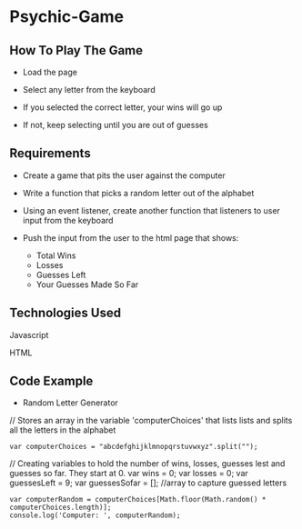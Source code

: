 # Psychic-Game

## How To Play The Game

- Load the page

- Select any letter from the keyboard

- If you selected the correct letter, your wins will go up 

- If not, keep selecting until you are out of guesses

## Requirements

- Create a game that pits the user against the computer 

- Write a function that picks a random letter out of the alphabet

- Using an event listener, create another function that listeners to user input from the keyboard

- Push the input from the user to the html page that shows:
	- Total Wins
	- Losses
	- Guesses Left
	- Your Guesses Made So Far

## Technologies Used

Javascript

HTML


## Code Example

- Random Letter Generator

// Stores an array in the variable 'computerChoices' that lists lists and splits all the letters in the alphabet
 
	var computerChoices = "abcdefghijklmnopqrstuvwxyz".split(""); 

//  Creating variables to hold the number of wins, losses, guesses lest and guesses so far. They start at 0.
	var wins = 0;
	var losses = 0;
	var guessesLeft = 9;
	var guessesSofar = []; //array to capture guessed letters

	var computerRandom = computerChoices[Math.floor(Math.random() * computerChoices.length)];
    console.log('Computer: ', computerRandom);	

